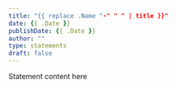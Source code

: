 ```yaml
---
title: "{{ replace .Name "-" " " | title }}"
date: {{ .Date }}
publishDate: {{ .Date }}
author: ""
type: statements
draft: false
---
```

Statement content here
